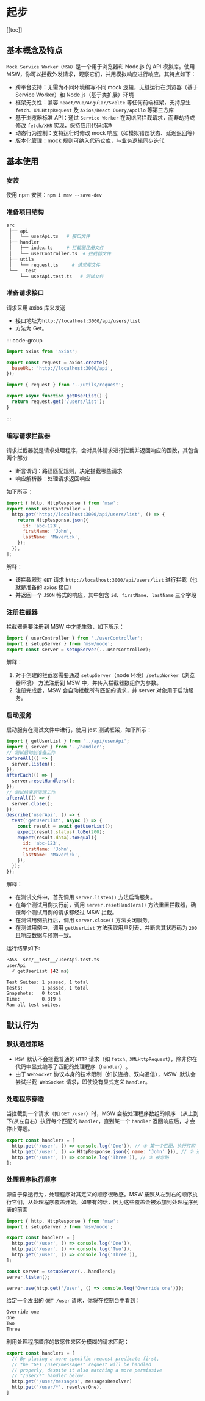 # 起步

[[toc]]

## 基本概念及特点

`Mock Service Worker（MSW）`是一个用于浏览器和 Node.js 的 API 模拟库。使用 MSW，你可以拦截外发请求，观察它们，并用模拟响应进行响应。其特点如下：

- 跨平台支持：无需为不同环境编写不同 mock 逻辑，无缝运行在浏览器（基于 Service Worker）和 Node.js（基于类扩展）环境
- 框架无关性：兼容 `React/Vue/Angular/Svelte` 等任何前端框架，支持原生 `fetch、XMLHttpRequest` 及 `Axios/React Query/Apollo` 等第三方库
- 基于浏览器标准 API：通过 `Service Worker` 在网络层拦截请求，而非劫持或修改 `fetch/XHR` 实现，保持应用代码纯净
- 动态行为控制：支持运行时修改 mock 响应（如模拟错误状态、延迟返回等）
- 版本化管理：mock 规则可纳入代码仓库，与业务逻辑同步迭代

## 基本使用

### 安装

使用 npm 安装：`npm i msw --save-dev`

### 准备项目结构

```bash
src
 ├── api
 │   └── userApi.ts   # 接口文件
 ├── handler
 │   ├── index.ts     # 拦截器注册文件
 │   └── userController.ts  # 拦截器文件
 ├── utils
 │   └── request.ts     # 请求库文件
 └── __test__
     └── userApi.test.ts   # 测试文件
```

### 准备请求接口

请求采用 axios 库来发送

- 接口地址为`http://localhost:3000/api/users/list`
- 方法为 Get。

::: code-group

```js [axios配置]
import axios from 'axios';

export const request = axios.create({
  baseURL: 'http://localhost:3000/api',
});
```

```js [api接口]
import { request } from '../utils/request';

export async function getUserList() {
  return request.get('/users/list');
}
```

:::

### 编写请求拦截器

请求拦截器就是请求处理程序，会对具体请求进行拦截并返回响应的函数，其包含两个部分

- 断言谓词：路径匹配规则，决定拦截哪些请求
- 响应解析器：处理请求返回响应

如下所示：

```js
import { http, HttpResponse } from 'msw';
export const userController = [
  http.get('http://localhost:3000/api/users/list', () => {
    return HttpResponse.json({
      id: 'abc-123',
      firstName: 'John',
      lastName: 'Maverick',
    });
  }),
];
```

解释：

- 该拦截器对 `GET` 请求 `http://localhost:3000/api/users/list` 进行拦截（也就是准备的 axios 接口）
- 并返回一个 `JSON` 格式的响应，其中包含 `id`、`firstName`、`lastName` 三个字段

### 注册拦截器

拦截器需要注册到 MSW 中才能生效，如下所示：

```js
import { userController } from './userController';
import { setupServer } from 'msw/node';
export const server = setupServer(...userController);
```

解释：

1. 对于创建的拦截器需要通过 `setupServer`（node 环境）/`setupWorker`（浏览器环境） 方法注册到 MSW 中，并传入拦截器数组作为参数。
2. 注册完成后，MSW 会自动拦截所有匹配的请求，并 server 对象用于启动服务。

### 启动服务

启动服务在测试文件中进行，使用 jest 测试框架，如下所示：

```js [启动服务并测试]
import { getUserList } from '../api/userApi';
import { server } from '../handler';
// 测试启动前准备工作
beforeAll(() => {
  server.listen();
});
afterEach(() => {
  server.resetHandlers();
});
// 测试结束后清理工作
afterAll(() => {
  server.close();
});
describe('userApi', () => {
  test('getUserList', async () => {
    const result = await getUserList();
    expect(result.status).toBe(200);
    expect(result.data).toEqual({
      id: 'abc-123',
      firstName: 'John',
      lastName: 'Maverick',
    });
  });
});
```

解释：

- 在测试文件中，首先调用 `server.listen()` 方法启动服务。
- 在每个测试用例执行前，调用 `server.resetHandlers()` 方法重置拦截器，确保每个测试用例的请求都经过 MSW 拦截。
- 在测试用例执行后，调用 `server.close()` 方法关闭服务。
- 在测试用例中，调用 `getUserList` 方法获取用户列表，并断言其状态码为 `200` 且响应数据与预期一致。

运行结果如下:

```bash
PASS  src/__test__/userApi.test.ts
userApi
  √ getUserList (42 ms)

Test Suites: 1 passed, 1 total
Tests:       1 passed, 1 total
Snapshots:   0 total
Time:        0.819 s
Ran all test suites.
```

## 默认行为

### 默认通过策略

- `MSW` ​ 默认不会拦截普通的 `HTTP` 请求（如 `fetch、XMLHttpRequest`），除非你在代码中显式编写了匹配的处理程序（`handler`）​。
- 由于 `WebSocket` 协议本身的技术限制 ​（如长连接、双向通信），MSW ​ 默认会尝试拦截 ​ `WebSocket` 请求，即使没有显式定义 `handler`。

### 处理程序穿透

当拦截到一个请求（如 `GET /user`）时，MSW 会按处理程序数组的顺序 ​（从上到下/从左自右）执行每个匹配的 `handler`，直到某一个 `handler` 返回响应后，才会停止穿透。

```js
export const handlers = [
  http.get('/user', () => console.log('One')), // ① 第一个匹配，执行打印
  http.get('/user', () => HttpResponse.json({ name: 'John' })), // ② 返回响应，终止穿透
  http.get('/user', () => console.log('Three')), // ③ 被忽略
];
```

### 处理程序执行顺序

源自于穿透行为，处理程序对其定义的顺序很敏感。MSW 按照从左到右的顺序执行它们，从处理程序覆盖开始，如果有的话，因为这些覆盖会被添加到处理程序列表的前面

```js
import { http, HttpResponse } from 'msw';
import { setupServer } from 'msw/node';

export const handlers = [
  http.get('/user', () => console.log('One')),
  http.get('/user', () => console.log('Two')),
  http.get('/user', () => console.log('Three')),
];

const server = setupServer(...handlers);
server.listen();

server.use(http.get('/user', () => console.log('Override one')));
```

给定一个发出的 `GET /user` 请求，你将在控制台中看到：

```js
Override one
One
Two
Three
```

利用处理程序顺序的敏感性来区分模糊的请求匹配：

```js
export const handlers = [
  // By placing a more specific request predicate first,
  // the "GET /user/messages" request will be handled
  // properly, despite it also matching a more permissive
  // "/user/*" handler below.
  http.get('/user/messages', messagesResolver)
  http.get('/user/*', resolverOne),
]
```
